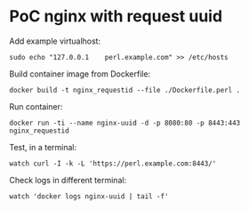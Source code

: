 PoC nginx with request uuid
===========================

Add example virtualhost:
```
sudo echo "127.0.0.1	perl.example.com" >> /etc/hosts
```

Build container image from Dockerfile:
```
docker build -t nginx_requestid --file ./Dockerfile.perl .
```

Run container:
```
docker run -ti --name nginx-uuid -d -p 8080:80 -p 8443:443 nginx_requestid
```

Test, in a terminal:
```
watch curl -I -k -L 'https://perl.example.com:8443/'
```

Check logs in different terminal:
```
watch 'docker logs nginx-uuid | tail -f'
```

